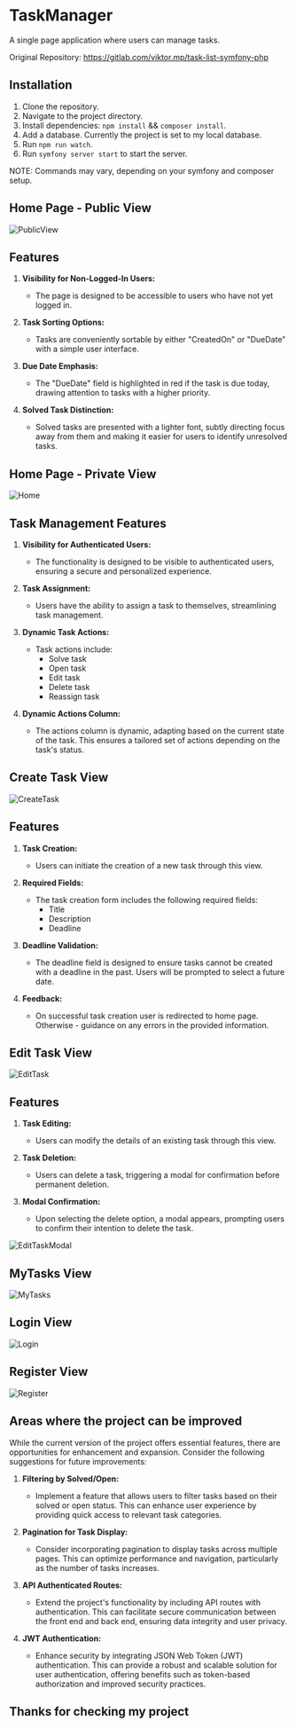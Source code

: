 # TaskManager

A single page application where users can manage tasks.

Original Repository: https://gitlab.com/viktor.mp/task-list-symfony-php

## Installation

1. Clone the repository.
2. Navigate to the project directory.
3. Install dependencies: `npm install` && `composer install`.
4. Add a database. Currently the project is set to my local database.
5. Run `npm run watch`.
6. Run `symfony server start` to start the server.

NOTE: Commands may vary, depending on your symfony and composer setup.

## Home Page - Public View
<img src="Images/PublicView.png" alt="PublicView">

## Features

1. **Visibility for Non-Logged-In Users:**
   - The page is designed to be accessible to users who have not yet logged in.

2. **Task Sorting Options:**
   - Tasks are conveniently sortable by either "CreatedOn" or "DueDate" with a simple user interface.

3. **Due Date Emphasis:**
   - The "DueDate" field is highlighted in red if the task is due today, drawing attention to tasks with a higher priority.

4. **Solved Task Distinction:**
   - Solved tasks are presented with a lighter font, subtly directing focus away from them and making it easier for users to identify unresolved tasks.


## Home Page - Private View
<img src="Images/Home.png" alt="Home">

## Task Management Features

1. **Visibility for Authenticated Users:**
   - The functionality is designed to be visible to authenticated users, ensuring a secure and personalized experience.

2. **Task Assignment:**
   - Users have the ability to assign a task to themselves, streamlining task management.

3. **Dynamic Task Actions:**
   - Task actions include:
     - Solve task
     - Open task
     - Edit task
     - Delete task
     - Reassign task

4. **Dynamic Actions Column:**
   - The actions column is dynamic, adapting based on the current state of the task. This ensures a tailored set of actions depending on the task's status.

## Create Task View
<img src="Images/CreateTask.png" alt="CreateTask">

## Features

1. **Task Creation:**
   - Users can initiate the creation of a new task through this view.

2. **Required Fields:**
   - The task creation form includes the following required fields:
     - Title
     - Description
     - Deadline

3. **Deadline Validation:**
   - The deadline field is designed to ensure tasks cannot be created with a deadline in the past. Users will be prompted to select a future date.

4. **Feedback:**
   - On successful task creation user is redirected to home page. Otherwise - guidance on any errors in the provided information.


## Edit Task View
<img src="Images/EditTask.png" alt="EditTask">


## Features

1. **Task Editing:**
   - Users can modify the details of an existing task through this view.


2. **Task Deletion:**
   - Users can delete a task, triggering a modal for confirmation before permanent deletion.

3. **Modal Confirmation:**
   - Upon selecting the delete option, a modal appears, prompting users to confirm their intention to delete the task.
  
  <img src="Images/EditTaskModal.png" alt="EditTaskModal">


## MyTasks View
<img src="Images/MyTasks.png" alt="MyTasks">

## Login View
<img src="Images/Login.png" alt="Login">

## Register View
<img src="Images/Register.png" alt="Register">

## Areas where the project can be improved 

While the current version of the project offers essential features, there are opportunities for enhancement and expansion. Consider the following suggestions for future improvements:

1. **Filtering by Solved/Open:**
   - Implement a feature that allows users to filter tasks based on their solved or open status. This can enhance user experience by providing quick access to relevant task categories.

2. **Pagination for Task Display:**
   - Consider incorporating pagination to display tasks across multiple pages. This can optimize performance and navigation, particularly as the number of tasks increases.

3. **API Authenticated Routes:**
   - Extend the project's functionality by including API routes with authentication. This can facilitate secure communication between the front end and back end, ensuring data integrity and user privacy.

4. **JWT Authentication:**
   - Enhance security by integrating JSON Web Token (JWT) authentication. This can provide a robust and scalable solution for user authentication, offering benefits such as token-based authorization and improved security practices.

## Thanks for checking my project


